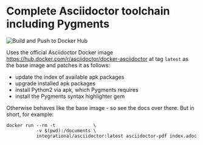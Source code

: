 # Complete Asciidoctor toolchain including Pygments

![Build and Push to Docker Hub](https://github.com/integrational/always-latest-docker-images/actions/workflows/build-tag-push-to-dockerhub.yml/badge.svg)

Uses the official Asciidoctor Docker image https://hub.docker.com/r/asciidoctor/docker-asciidoctor at tag `latest` as the base image and patches it as follows:

- update the index of available apk packages
- upgrade installed apk packages
- install Python2 via apk, which Pygments requires
- install the Pygments syntax highlighter gem

Otherwise behaves like the base image - so see the docs over there. But in short, for example:
```
docker run --rm -t              \
           -v $(pwd):/documents \
           integrational/asciidoctor:latest asciidoctor-pdf index.adoc
```
